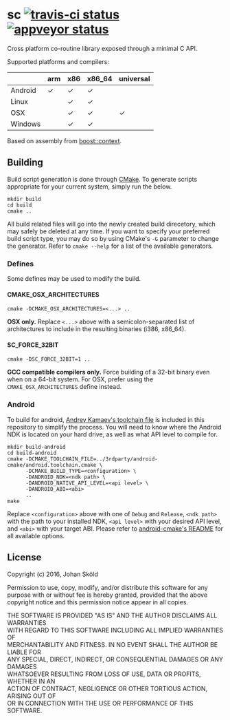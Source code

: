sc [![travis-ci status](https://travis-ci.org/rhoot/sc.svg?branch=master)](https://travis-ci.org/rhoot/sc) [![appveyor status](https://ci.appveyor.com/api/projects/status/github/rhoot/sc?branch=master&svg=true)](https://ci.appveyor.com/project/rhoot/sc/branch/master)
==

Cross platform co-routine library exposed through a minimal C API.

Supported platforms and compilers:

|         | arm | x86 | x86_64 | universal |
|---------|-----|-----|--------|-----------|
| Android |  ✓  |  ✓  |    ✓   |           |
| Linux   |     |  ✓  |    ✓   |           |
| OSX     |     |  ✓  |    ✓   |     ✓     |
| Windows |     |  ✓  |    ✓   |           |

Based on assembly from [boost::context].

Building
--------

Build script generation is done through [CMake]. To generate scripts
appropriate for your current system, simply run the below.

    mkdir build
    cd build
    cmake ..

All build related files will go into the newly created build direcetory, which
may safely be deleted at any time. If you want to specify your preferred build
script type, you may do so by using CMake's `-G` parameter to change the
generator. Refer to `cmake --help` for a list of the available generators.

### Defines

Some defines may be used to modify the build.

#### CMAKE_OSX_ARCHITECTURES

    cmake -DCMAKE_OSX_ARCHITECTURES=<...> ..

**OSX only.** Replace `<...>` above with a semicolon-separated list of
architectures to include in the resulting binaries (i386, x86_64).

#### SC_FORCE_32BIT

    cmake -DSC_FORCE_32BIT=1 ..

**GCC compatible compilers only.** Force building of a 32-bit binary even when
on a 64-bit system. For OSX, prefer using the `CMAKE_OSX_ARCHITECTURES` define
instead.

### Android

To build for android, [Andrey Kamaev's toolchain file][android-cmake] is
included in this repository to simplify the process. You will need to know
where the Android NDK is located on your hard drive, as well as what API level
to compile for.

    mkdir build-android
    cd build-android
    cmake -DCMAKE_TOOLCHAIN_FILE=../3rdparty/android-cmake/android.toolchain.cmake \
          -DCMAKE_BUILD_TYPE=<configuration> \
          -DANDROID_NDK=<ndk path> \
          -DANDROID_NATIVE_API_LEVEL=<api level> \
          -DANDROID_ABI=<abi>
          ..
    make

Replace `<configuration>` above with one of `Debug` and `Release`, `<ndk path>`
with the path to your installed NDK, `<api level>` with your desired API level,
and `<abi>` with your target ABI. Please refer to [android-cmake's README] for
all available options.

License
-------

Copyright (c) 2016, Johan Sköld

Permission to use, copy, modify, and/or distribute this software for any  
purpose with or without fee is hereby granted, provided that the above  
copyright notice and this permission notice appear in all copies.

THE SOFTWARE IS PROVIDED "AS IS" AND THE AUTHOR DISCLAIMS ALL WARRANTIES  
WITH REGARD TO THIS SOFTWARE INCLUDING ALL IMPLIED WARRANTIES OF  
MERCHANTABILITY AND FITNESS. IN NO EVENT SHALL THE AUTHOR BE LIABLE FOR  
ANY SPECIAL, DIRECT, INDIRECT, OR CONSEQUENTIAL DAMAGES OR ANY DAMAGES  
WHATSOEVER RESULTING FROM LOSS OF USE, DATA OR PROFITS, WHETHER IN AN  
ACTION OF CONTRACT, NEGLIGENCE OR OTHER TORTIOUS ACTION, ARISING OUT OF  
OR IN CONNECTION WITH THE USE OR PERFORMANCE OF THIS SOFTWARE.

[android-cmake]:          https://github.com/taka-no-me/android-cmake "taka-no-me/android-cmake"
[android-cmake's README]: 3rdparty/android-cmake/README.md            "android-cmake's README"
[boost::context]:         https://github.com/boostorg/context         "boostorg/context"
[CMake]:                  https://cmake.org                           "CMake"
